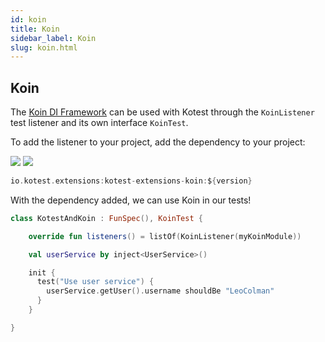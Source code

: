 ```yaml
---
id: koin
title: Koin
sidebar_label: Koin
slug: koin.html
---
```




## Koin

The [Koin DI Framework](https://insert-koin.io/) can be used with Kotest through the `KoinListener` test listener and its own interface `KoinTest`.

To add the listener to your project, add the dependency to your project:


[<img src="https://img.shields.io/maven-central/v/io.kotest.extensions/kotest-extensions-koin.svg?label=latest%20release"/>](https://search.maven.org/#search|ga|1|kotest-extensions-koin)
[<img src="https://img.shields.io/nexus/s/https/oss.sonatype.org/io.kotest.extensions/kotest-extensions-koin.svg?label=latest%20snapshot"/>](https://oss.sonatype.org/content/repositories/snapshots/io/kotest/extensions/kotest-extensions-koin/)



```kotlin
io.kotest.extensions:kotest-extensions-koin:${version}
```

With the dependency added, we can use Koin in our tests!

```kotlin
class KotestAndKoin : FunSpec(), KoinTest {

    override fun listeners() = listOf(KoinListener(myKoinModule))

    val userService by inject<UserService>()

    init {
      test("Use user service") {
        userService.getUser().username shouldBe "LeoColman"
      }
    }

}
```
